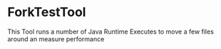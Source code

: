 # ForkTestTool
This Tool runs a number of Java Runtime Executes to move a few files around an measure performance
